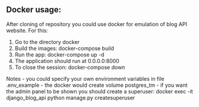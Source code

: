 ## Docker usage:

After cloning of repository you could use docker for emulation of blog API website.
For this:
1. Go to the directory docker
2. Build the images:
   docker-compose build
3. Run the app:
   docker-compose up -d
4. The application should run at 0.0.0.0:8000
5. To close the session:
    docker-compose down

Notes
    - you could specify your own environment variables in file .env_example
    - the docker would create volume postgres_tm
    - if you want the admin panel to be shown you should create a superuser:
        docker exec -it django_blog_api python manage.py createsuperuser
